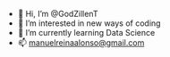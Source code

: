 - 👋 Hi, I’m @GodZillenT
- 👀 I’m interested in new ways of coding
- 🌱 I’m currently learning Data Science
- 📫 manuelreinaalonso@gmail.com 

<!---
GodZillenT/GodZillenT is a ✨ special ✨ repository because its `README.md` (this file) appears on your GitHub profile.
You can click the Preview link to take a look at your changes.
--->
